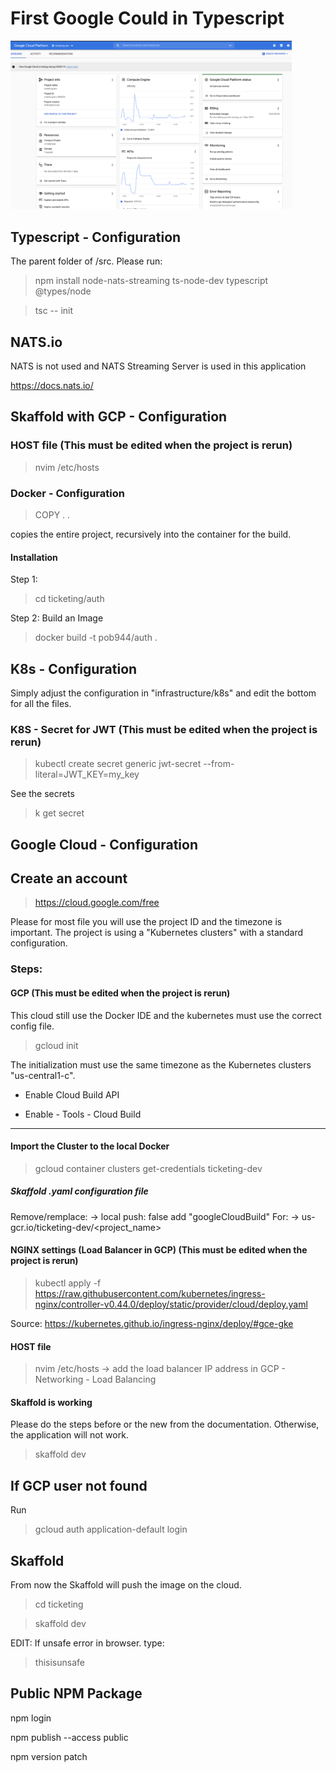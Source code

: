 # First Google Could in Typescript

<img src="https://github.com/poboisvert/FirstGCP/blob/main/GCP.png" width="450" />

## Typescript - Configuration

The parent folder of /src. Please run:

> npm install node-nats-streaming ts-node-dev typescript @types/node

> tsc -- init

## NATS.io

NATS is not used and NATS Streaming Server is used in this application

https://docs.nats.io/

## Skaffold with GCP - Configuration

### HOST file (This must be edited when the project is rerun)

> nvim /etc/hosts

### Docker - Configuration

> COPY . .

copies the entire project, recursively into the container for the build.

#### Installation

Step 1:

> cd ticketing/auth

Step 2: Build an Image

> docker build -t pob944/auth .

## K8s - Configuration

Simply adjust the configuration in "infrastructure/k8s" and edit the bottom for all the files.

### K8S - Secret for JWT (This must be edited when the project is rerun)

> kubectl create secret generic jwt-secret --from-literal=JWT_KEY=my_key

See the secrets

> k get secret

## Google Cloud - Configuration

## Create an account

> https://cloud.google.com/free

Please for most file you will use the project ID and the timezone is important. The project is using a "Kubernetes clusters" with a standard configuration.

### Steps:

#### GCP (This must be edited when the project is rerun)

This cloud still use the Docker IDE and the kubernetes must use the correct config file.

> gcloud init

The initialization must use the same timezone as the Kubernetes clusters "us-central1-c".

- Enable Cloud Build API

- Enable - Tools - Cloud Build

---

#### Import the Cluster to the local Docker

> gcloud container clusters get-credentials ticketing-dev

##### Skaffold .yaml configuration file

Remove/remplace:
-> local push: false add "googleCloudBuild"
For:
-> us-gcr.io/ticketing-dev/<project_name>

#### NGINX settings (Load Balancer in GCP) (This must be edited when the project is rerun)

> kubectl apply -f https://raw.githubusercontent.com/kubernetes/ingress-nginx/controller-v0.44.0/deploy/static/provider/cloud/deploy.yaml

Source: https://kubernetes.github.io/ingress-nginx/deploy/#gce-gke

#### HOST file

> nvim /etc/hosts -> add the load balancer IP address in GCP - Networking - Load Balancing

#### Skaffold is working

Please do the steps before or the new from the documentation. Otherwise, the application will not work.

> skaffold dev

## If GCP user not found

Run

> gcloud auth application-default login

## Skaffold

From now the Skaffold will push the image on the cloud.

> cd ticketing

> skaffold dev

EDIT: If unsafe error in browser. type:

> thisisunsafe

## Public NPM Package

npm login

npm publish --access public

npm version patch
